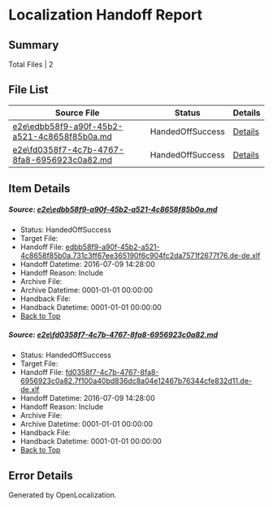 # <a name='report-top'></a> Localization Handoff Report

## Summary
 Total Files | 2

## File List
 Source File | Status | Details 
 ----------- | ------ | ------- 
 [e2e\edbb58f9-a90f-45b2-a521-4c8658f85b0a.md](https://github.com/OpenLocalizationTestOrg/oltest/blob/cf0fd707079271e6ec012289a085943e5c41de5e/e2e/edbb58f9-a90f-45b2-a521-4c8658f85b0a.md) | HandedOffSuccess | [Details](#8088cdbca751dc108ca3dd20e1e263d6a512f5751)
 [e2e\fd0358f7-4c7b-4767-8fa8-6956923c0a82.md](https://github.com/OpenLocalizationTestOrg/oltest/blob/cf0fd707079271e6ec012289a085943e5c41de5e/e2e/fd0358f7-4c7b-4767-8fa8-6956923c0a82.md) | HandedOffSuccess | [Details](#daadbfd0610f77d18105d64f19f90e5d848462862)

## Item Details
##### <a name='8088cdbca751dc108ca3dd20e1e263d6a512f5751'></a> Source: [e2e\edbb58f9-a90f-45b2-a521-4c8658f85b0a.md](https://github.com/OpenLocalizationTestOrg/oltest/blob/cf0fd707079271e6ec012289a085943e5c41de5e/e2e/edbb58f9-a90f-45b2-a521-4c8658f85b0a.md)
* Status: HandedOffSuccess
* Target File: 
* Handoff File: [edbb58f9-a90f-45b2-a521-4c8658f85b0a.731c3ff67ee365190f6c904fc2da7571f2677f76.de-de.xlf](https://github.com/OpenLocalizationTestOrg/olhandoff-e2e/blob/3e59f2543dc85c7f47bee5e63a01a07bc6cbd68e/ol-handoff/OpenLocalizationTestOrg/oltest-dede-fly/ci/high/edbb58f9-a90f-45b2-a521-4c8658f85b0a.731c3ff67ee365190f6c904fc2da7571f2677f76.de-de.xlf)
* Handoff Datetime: 2016-07-09 14:28:00
* Handoff Reason: Include
* Archive File: 
* Archive Datetime: 0001-01-01 00:00:00
* Handback File: 
* Handback Datetime: 0001-01-01 00:00:00
* [Back to Top](#report-top)

##### <a name='daadbfd0610f77d18105d64f19f90e5d848462862'></a> Source: [e2e\fd0358f7-4c7b-4767-8fa8-6956923c0a82.md](https://github.com/OpenLocalizationTestOrg/oltest/blob/cf0fd707079271e6ec012289a085943e5c41de5e/e2e/fd0358f7-4c7b-4767-8fa8-6956923c0a82.md)
* Status: HandedOffSuccess
* Target File: 
* Handoff File: [fd0358f7-4c7b-4767-8fa8-6956923c0a82.7f100a40bd836dc8a04e12467b76344cfe832d11.de-de.xlf](https://github.com/OpenLocalizationTestOrg/olhandoff-e2e/blob/3e59f2543dc85c7f47bee5e63a01a07bc6cbd68e/ol-handoff/OpenLocalizationTestOrg/oltest-dede-fly/ci/high/fd0358f7-4c7b-4767-8fa8-6956923c0a82.7f100a40bd836dc8a04e12467b76344cfe832d11.de-de.xlf)
* Handoff Datetime: 2016-07-09 14:28:00
* Handoff Reason: Include
* Archive File: 
* Archive Datetime: 0001-01-01 00:00:00
* Handback File: 
* Handback Datetime: 0001-01-01 00:00:00
* [Back to Top](#report-top)


## Error Details

Generated by OpenLocalization.

